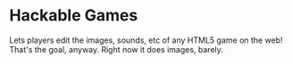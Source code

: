 
Hackable Games
===

Lets players edit the images, sounds, etc of any HTML5 game on the web!
That's the goal, anyway. Right now it does images, barely.